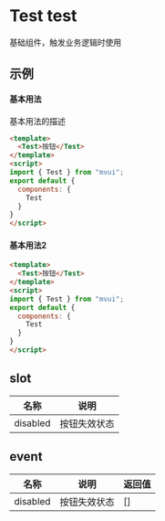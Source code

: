 <!-- type: 测试 -->

# Test test
基础组件，触发业务逻辑时使用

## 示例

#### 基本用法
基本用法的描述
```html demo
<template>
  <Test>按钮</Test>
</template>
<script>
import { Test } from "mvui";
export default {
  components: {
    Test
  }
}
</script>
```
#### 基本用法2
```html demo
<template>
  <Test>按钮</Test>
</template>
<script>
import { Test } from "mvui";
export default {
  components: {
    Test
  }
}
</script>
```

<!-- prop -->
<!-- method -->

## slot
| 名称 | 说明 |
| --- | --- |
| disabled | 按钮失效状态 |

## event
| 名称 | 说明 | 返回值 |
| --- | --- | --- |
| disabled | 按钮失效状态 | [] |
